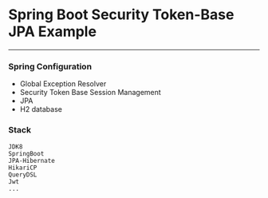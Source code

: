 # Spring Boot Security Token-Base JPA Example

-----

### Spring Configuration

* Global Exception Resolver
* Security Token Base Session Management
* JPA
* H2 database

### Stack

    JDK8
    SpringBoot
    JPA-Hibernate
    HikariCP
    QueryDSL
    Jwt
    ...